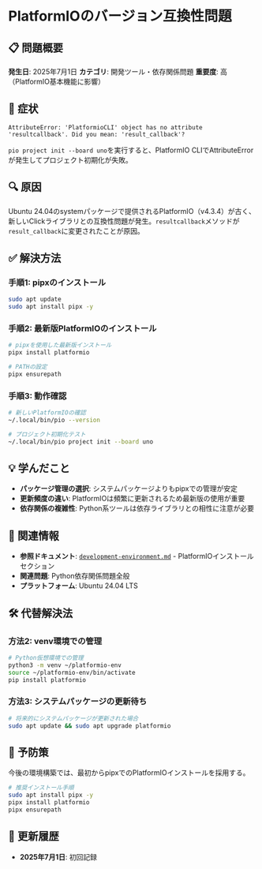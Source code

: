 # PlatformIOのバージョン互換性問題

## 📋 問題概要

**発生日**: 2025年7月1日
**カテゴリ**: 開発ツール・依存関係問題
**重要度**: 高（PlatformIO基本機能に影響）

## 🚨 症状

```
AttributeError: 'PlatformioCLI' object has no attribute 'resultcallback'. Did you mean: 'result_callback'?
```

`pio project init --board uno`を実行すると、PlatformIO CLIでAttributeErrorが発生してプロジェクト初期化が失敗。

## 🔍 原因

Ubuntu 24.04のsystemパッケージで提供されるPlatformIO（v4.3.4）が古く、新しいClickライブラリとの互換性問題が発生。`resultcallback`メソッドが`result_callback`に変更されたことが原因。

## ✅ 解決方法

### 手順1: pipxのインストール
```bash
sudo apt update
sudo apt install pipx -y
```

### 手順2: 最新版PlatformIOのインストール
```bash
# pipxを使用した最新版インストール
pipx install platformio

# PATHの設定
pipx ensurepath
```

### 手順3: 動作確認
```bash
# 新しいPlatformIOの確認
~/.local/bin/pio --version

# プロジェクト初期化テスト
~/.local/bin/pio project init --board uno
```

## 💡 学んだこと

- **パッケージ管理の選択**: システムパッケージよりもpipxでの管理が安定
- **更新頻度の違い**: PlatformIOは頻繁に更新されるため最新版の使用が重要
- **依存関係の複雑性**: Python系ツールは依存ライブラリとの相性に注意が必要

## 🔗 関連情報

- **参照ドキュメント**: [`development-environment.md`](./development-environment.md) - PlatformIOインストールセクション
- **関連問題**: Python依存関係問題全般
- **プラットフォーム**: Ubuntu 24.04 LTS

## 🛠️ 代替解決法

### 方法2: venv環境での管理
```bash
# Python仮想環境での管理
python3 -m venv ~/platformio-env
source ~/platformio-env/bin/activate
pip install platformio
```

### 方法3: システムパッケージの更新待ち
```bash
# 将来的にシステムパッケージが更新された場合
sudo apt update && sudo apt upgrade platformio
```

## 📝 予防策

今後の環境構築では、最初からpipxでのPlatformIOインストールを採用する。

```bash
# 推奨インストール手順
sudo apt install pipx -y
pipx install platformio
pipx ensurepath
```

## 📝 更新履歴

- **2025年7月1日**: 初回記録
